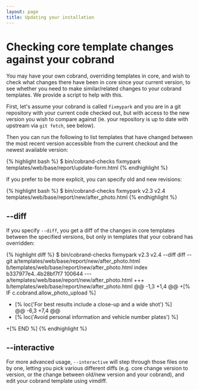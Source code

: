 ```yaml
---
layout: page
title: Updating your installation
---
```


# Checking core template changes against your cobrand

<p class="lead">You may have your own cobrand, overriding templates in core,
and wish to check what changes there have been in core since your current
version, to see whether you need to make similar/related changes to your
cobrand templates. We provide a script to help with this.</p>

First, let's assume your cobrand is called `fixmypark` and you are in a git
repository with your current code checked out, but with access to the new
version you wish to compare against (ie. your repository is up to date with
upstream via `git fetch`, see below).

Then you can run the following to list templates that have changed between the
most recent version accessible from the current checkout and the newest
available version:

{% highlight bash %}
$ bin/cobrand-checks fixmypark
templates/web/base/report/update-form.html
{% endhighlight %}

If you prefer to be more explicit, you can specify old and new revisions:

{% highlight bash %}
$ bin/cobrand-checks fixmypark v2.3 v2.4
templates/web/base/report/new/after_photo.html
{% endhighlight %}

## --diff

If you specify `--diff`, you get a diff of the changes in core templates
between the specified versions, but only in templates that your cobrand
has overridden:

{% highlight diff %}
$ bin/cobrand-checks fixmypark v2.3 v2.4 --diff
diff --git a/templates/web/base/report/new/after_photo.html b/templates/web/base/report/new/after_photo.html
index b337977e4..4b28bf7f7 100644
--- a/templates/web/base/report/new/after_photo.html
+++ b/templates/web/base/report/new/after_photo.html
@@ -1,3 +1,4 @@
+[% IF c.cobrand.allow_photo_upload %]
 <div class="description_tips" aria-label="[% loc('Tips for perfect photos') %]">
     <ul class="do">
         <li>[% loc('For best results include a close-up and a wide shot') %]</li>
@@ -6,3 +7,4 @@
         <li>[% loc('Avoid personal information and vehicle number plates') %]</li>
     </ul>
 </div>
+[% END %]
{% endhighlight %}

## --interactive

For more advanced usage, `--interactive` will step through those files one by
one, letting you pick various different diffs (e.g. core change version to
version, or the change between old/new version and your cobrand), and edit your
cobrand template using vimdiff.
